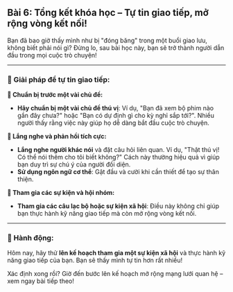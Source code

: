 ## Bài 6: Tổng kết khóa học – Tự tin giao tiếp, mở rộng vòng kết nối!

Bạn đã bao giờ thấy mình như bị "đóng băng" trong một buổi giao lưu, không biết phải nói gì? Đừng lo, sau bài học này, bạn sẽ trở thành người dẫn đầu trong mọi cuộc trò chuyện!

---

### 📌 Giải pháp để tự tin giao tiếp:

**🔹 Chuẩn bị trước một vài chủ đề:**
- **Hãy chuẩn bị một vài chủ đề thú vị**: Ví dụ, "Bạn đã xem bộ phim nào gần đây chưa?" hoặc "Bạn có dự định gì cho kỳ nghỉ sắp tới?". Nhiều người thấy rằng việc này giúp họ dễ dàng bắt đầu cuộc trò chuyện.

**🔹 Lắng nghe và phản hồi tích cực:**
- **Lắng nghe người khác nói** và đặt câu hỏi liên quan. Ví dụ, "Thật thú vị! Có thể nói thêm cho tôi biết không?" Cách này thường hiệu quả vì giúp bạn duy trì sự chú ý của người đối diện.
- **Sử dụng ngôn ngữ cơ thể**: Gật đầu và cười khi cần thiết để tạo sự thân thiện.

**🔹 Tham gia các sự kiện và hội nhóm:**
- **Tham gia các câu lạc bộ hoặc sự kiện xã hội**: Điều này không chỉ giúp bạn thực hành kỹ năng giao tiếp mà còn mở rộng vòng kết nối.

---

### 🚀 Hành động:

Hôm nay, hãy thử **lên kế hoạch tham gia một sự kiện xã hội** và thực hành kỹ năng giao tiếp của bạn. Bạn sẽ thấy mình tự tin hơn rất nhiều!

Xác định xong rồi? Giờ đến bước lên kế hoạch mở rộng mạng lưới quan hệ – xem ngay bài tiếp theo!